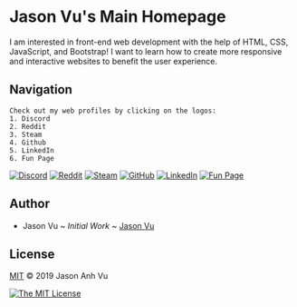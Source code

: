 # Jason Vu's Main Homepage

I am interested in front-end web development with the help of HTML, CSS, JavaScript, and Bootstrap! I want to learn how to create more responsive and interactive websites to benefit the user experience.

## Navigation

```
Check out my web profiles by clicking on the logos:
1. Discord
2. Reddit
3. Steam
4. Github
5. LinkedIn
6. Fun Page
```
[![Discord](https://img.shields.io/badge/Discord-Create%20conversation-blue)](https://discord.com)
[![Reddit](https://img.shields.io/badge/Reddit-The%20front%20page%20of%20the%20Internet-orange)](https://reddit.com/jvu404)
[![Steam](https://img.shields.io/badge/Steam-By%20geniuses%20for%20geniuses-blue)](https://store.steampowered.com/hydrogen2_oxygen1)
[![GitHub](https://img.shields.io/badge/GitHub-Build%20software%20better%2C%20together-lightgrey)](https://github.com/javu404)
[![LinkedIn](https://img.shields.io/badge/LinkedIn-Connecting%20the%20world's%20professionals%20to%20make%20them%20more%20productive%20and%20successful-blue)](https://linkedin.com/in/jason-anh-vu/)
[![Fun Page](https://img.shields.io/badge/Fun%20Page-Jason%20Vu's%20Fun%20Page-yellowgreen)](https://javu404.github.io)

## Author
- Jason Vu ~ *Initial Work* ~ [Jason Vu](https://javu404.github.io)

## License
[MIT](https://opensource.org/licenses/MIT) © 2019 Jason Anh Vu

[![The MIT License](https://img.shields.io/badge/License-MIT-yellow.svg)](https://opensource.org/licenses/MIT)
